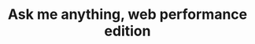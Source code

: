 ---
title: Ask me anything, web performance edition
description: Ask these web performance experts your questions on optimizing your web experiences.
hosts:
  - anniesullie
  - tunetheweb
  - rviscomi
  - patmeenan
  - philipwalton
primary_host:
  - philipwalton
event_date: 2022-08-18
event_time: 9AM PT / 12PM ET / 5PM GMT
cal_link: "https://www.google.com/calendar/render?action=TEMPLATE&text=Ask+me+anything%2C+web+performance+edition&details=Ask+these+web+performance+experts+your+questions+on+optimizing+your+web+experiences.&location=Twitter+Spaces&dates=20220818T160000Z%2F20220818T170000Z"
tags: twitter-space
audio: https://storage.googleapis.com/web-dev-uploads/file/X7g946Tojqe1w46oZXgE54ngb9r2/0HZFzBvvxg5Os02VKEEu.mp3
permalink: false
---